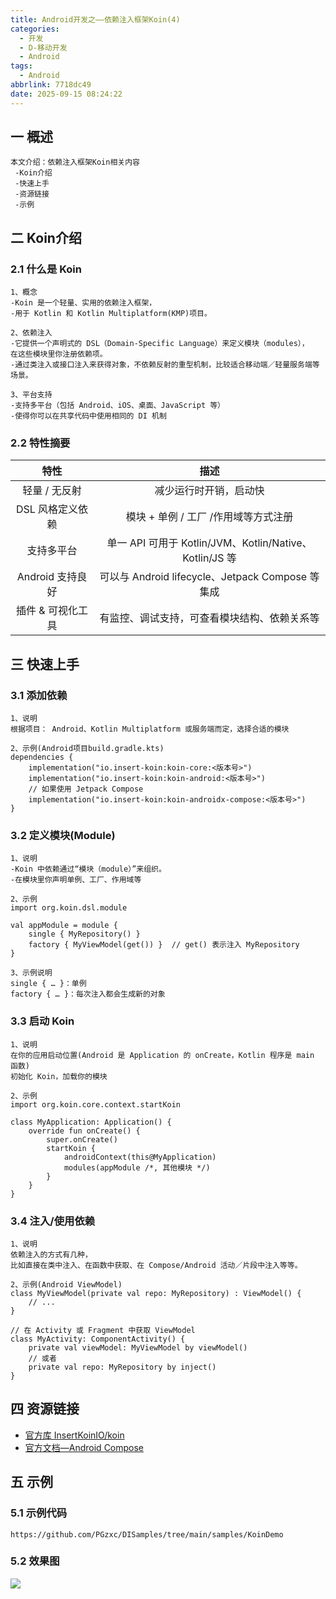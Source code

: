 ```yaml
---
title: Android开发之——依赖注入框架Koin(4)
categories:
  - 开发
  - D-移动开发
  - Android
tags:
  - Android
abbrlink: 7718dc49
date: 2025-09-15 08:24:22
---
```

## 一 概述

```
本文介绍：依赖注入框架Koin相关内容
 -Koin介绍
 -快速上手
 -资源链接
 -示例
```

<!--more-->

## 二 Koin介绍

### 2.1 什么是 Koin

```
1、概念
-Koin 是一个轻量、实用的依赖注入框架，
-用于 Kotlin 和 Kotlin Multiplatform(KMP)项目。 

2、依赖注入
-它提供一个声明式的 DSL（Domain-Specific Language）来定义模块（modules），
在这些模块里你注册依赖项。
-通过类注入或接口注入来获得对象，不依赖反射的重型机制，比较适合移动端／轻量服务端等场景。 

3、平台支持
-支持多平台（包括 Android、iOS、桌面、JavaScript 等）
-使得你可以在共享代码中使用相同的 DI 机制
```

### 2.2 特性摘要

|       特性        |                          描述                           |
| :---------------: | :-----------------------------------------------------: |
|   轻量 / 无反射   |                 减少运行时开销，启动快                  |
| DSL 风格定义依赖  |          模块 + 单例 / 工厂 /作用域等方式注册           |
|    支持多平台     | 单一 API 可用于 Kotlin/JVM、Kotlin/Native、Kotlin/JS 等 |
| Android 支持良好  |    可以与 Android lifecycle、Jetpack Compose 等集成     |
| 插件 & 可视化工具 |      有监控、调试支持，可查看模块结构、依赖关系等       |

## 三 快速上手

### 3.1 添加依赖

```
1、说明
根据项目： Android、Kotlin Multiplatform 或服务端而定，选择合适的模块

2、示例(Android项目build.gradle.kts)
dependencies {
    implementation("io.insert-koin:koin-core:<版本号>")
    implementation("io.insert-koin:koin-android:<版本号>")
    // 如果使用 Jetpack Compose
    implementation("io.insert-koin:koin-androidx-compose:<版本号>")
}
```

### 3.2 定义模块(Module)

```
1、说明
-Koin 中依赖通过“模块（module）”来组织。
-在模块里你声明单例、工厂、作用域等

2、示例
import org.koin.dsl.module

val appModule = module {
    single { MyRepository() }
    factory { MyViewModel(get()) }  // get() 表示注入 MyRepository
}

3、示例说明
single { … }：单例
factory { … }：每次注入都会生成新的对象
```

### 3.3 启动 Koin

```
1、说明
在你的应用启动位置(Android 是 Application 的 onCreate，Kotlin 程序是 main 函数)
初始化 Koin，加载你的模块

2、示例
import org.koin.core.context.startKoin

class MyApplication: Application() {
    override fun onCreate() {
        super.onCreate()
        startKoin {
            androidContext(this@MyApplication)
            modules(appModule /*, 其他模块 */)
        }
    }
}
```

### 3.4 注入/使用依赖

```
1、说明
依赖注入的方式有几种，
比如直接在类中注入、在函数中获取、在 Compose/Android 活动／片段中注入等等。

2、示例(Android ViewModel)
class MyViewModel(private val repo: MyRepository) : ViewModel() {
    // ...
}

// 在 Activity 或 Fragment 中获取 ViewModel
class MyActivity: ComponentActivity() {
    private val viewModel: MyViewModel by viewModel()
    // 或者
    private val repo: MyRepository by inject()
}
```

## 四 资源链接

* [官方库 InsertKoinIO/koin](https://github.com/InsertKoinIO/koin)
* [官方文档—Android Compose](https://insert-koin.io/docs/quickstart/android-compose/)

## 五 示例

### 5.1 示例代码

```
https://github.com/PGzxc/DISamples/tree/main/samples/KoinDemo
```

### 5.2 效果图

![][1]



[1]:https://cdn.jsdelivr.net/gh/PGzxc/CDN/blog-android/android-di-koin-demo-4.gif